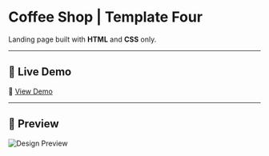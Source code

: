 # Coffee Shop | Template Four

Landing page built with **HTML** and **CSS** only.

---

## 🚀 Live Demo
🔗 [View Demo](https://coffee-shop-html-css-template4.netlify.app/)


---

## 📸 Preview
![Design Preview](https://github.com/EngNada-S/HTML-and-CSS-Templates/blob/main/Coffee-Shop/images/main.jpeg?raw=true)

